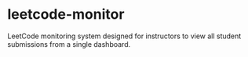 # leetcode-monitor
LeetCode monitoring system designed for instructors to view all student submissions from a single dashboard.
